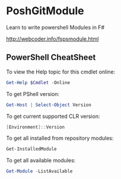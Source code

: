 # PoshGitModule
Learn to write powershell Modules in F#

http://webcoder.info/fspsmodule.html

## PowerShell CheatSheet

To view the Help topic for this cmdlet online:

```powershell
Get-Help $Cmdlet -Online
```
To get PShell version:
```powershell
Get-Host | Select-Object Version
```
To get current supported CLR version:
```powershell
[Environment]::Version
```

To get all installed from repository modules:
```powershell
Get-InstalledModule
```

To get all available modules:
```powershell
Get-Module -ListAvailable
```
